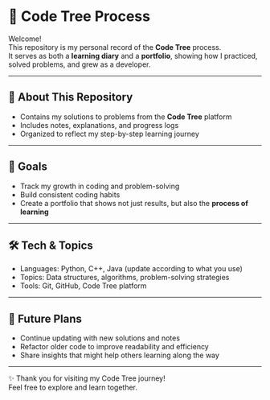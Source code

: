 # 🌳 Code Tree Process

Welcome!  
This repository is my personal record of the **Code Tree** process.  
It serves as both a **learning diary** and a **portfolio**, showing how I practiced, solved problems, and grew as a developer.

---

## 📌 About This Repository
- Contains my solutions to problems from the **Code Tree** platform
- Includes notes, explanations, and progress logs
- Organized to reflect my step-by-step learning journey

---

## 🎯 Goals
- Track my growth in coding and problem-solving
- Build consistent coding habits
- Create a portfolio that shows not just results, but also the **process of learning**

---

## 🛠️ Tech & Topics
- Languages: Python, C++, Java (update according to what you use)
- Topics: Data structures, algorithms, problem-solving strategies
- Tools: Git, GitHub, Code Tree platform

---

## 🌱 Future Plans
- Continue updating with new solutions and notes
- Refactor older code to improve readability and efficiency
- Share insights that might help others learning along the way

---

✨ Thank you for visiting my Code Tree journey!  
Feel free to explore and learn together.
